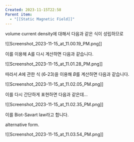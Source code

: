 ```yaml
---
Created: 2023-11-15T22:58
Parent item:
  - "[[Static Magnetic Field]]"
---
```

volume current density에 대해서 다음과 같은 식이 성립하므로

![[Screenshot_2023-11-15_at_11.00.19_PM.png]]

이를 이용해 A를 다시 계산하면 다음과 같습니다.

![[Screenshot_2023-11-15_at_11.01.28_PM.png]]

따라서 $A$﻿에 관한 식 (6-23)을 이용해 $B$﻿를 계산하면 다음과 같습니다.

![[Screenshot_2023-11-15_at_11.02.05_PM.png]]

이를 다시 간단하게 표현하면 다음과 같은데…

![[Screenshot_2023-11-15_at_11.02.35_PM.png]]

이를 Biot-Savart law라고 합니다.

alternative form.

![[Screenshot_2023-11-15_at_11.03.54_PM.png]]